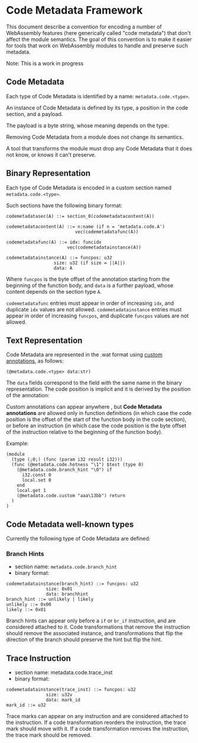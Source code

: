 # Code Metadata Framework

This document describe a convention for  encoding a number of WebAssembly features (here generically called "code metadata") that don't affect the module semantics.
The goal of this convention is to make it easier for tools that work on WebAssembly modules to handle and preserve such metadata.

Note: This is a work in progress

## Code Metadata

Each type of Code Metadata is identified by a name: `metadata.code.<type>`.

An instance of Code Metadata is defined by its type, a position in the code section,
and a payload.

The payload is a byte string, whose meaning depends on the type.

Removing Code Metadata from a module does not change its semantics.

A tool that transforms the module must drop any Code Metadata that it does not know, or knows it can’t preserve.

## Binary Representation

Each type of Code Metadata is encoded in a custom section named `metadata.code.<type>`.

Such sections have the following binary format:

```
codemetadatasec(A) ::= section_0(codemetadatacontent(A))

codemetadatacontent(A) ::= n:name (if n = 'metadata.code.A')
                          vec(codemetadatafunc(A))

codemetadatafunc(A) ::= idx: funcidx
                       vec(codemetadatainstance(A))

codemetadatainstance(A) ::= funcpos: u32
                  size: u32 (if size = ||A||)
                  data: A
```

Where `funcpos` is the byte offset of the annotation starting from the beginning of the function body,  and `data` is a further payload, whose content depends on the section type `A`.

`codemetadatafunc` entries must appear in order of increasing `idx`, and duplicate `idx` values are not allowed.
`codemetadatainstance` entries must appear in order of increasing `funcpos`, and duplicate `funcpos` values are not allowed.

## Text Representation

Code Metadata are represented in the .wat format using [custom annotations](https://github.com/WebAssembly/annotations), as follows:

```
(@metadata.code.<type> data:str)
```
The `data` fields correspond to the field with the same name in the binary representation.
The code position is implicit and it is derived by the position of the annotation:

Custom annotations can appear anywhere , but **Code Metadata annotations** are allowed only in function definitions (in which case the code position is the offset of the start of the function body in the code section), or before an instruction (in which case the code position is the byte offset of the instruction relative to the beginning of the function body).

Example:

```
(module
  (type (;0;) (func (param i32 result i32)))
  (func (@metadata.code.hotness "\1") $test (type 0)
    (@metadata.code.branch_hint "\0") if
      i32.const 0
      local.set 0
    end
    local.get 1
    (@metadata.code.custom "aaa\13bb") return
  )
)
```

## Code Metadata well-known types

Currently the following type of Code Metadata are defined:

### Branch Hints

- section name: `metadata.code.branch_hint`
- binary format:

```
codemetadatainstance(branch_hint) ::= funcpos: u32
               size: 0x01
               data: branchhint
branch_hint ::= unlikely | likely
unlikely ::= 0x00
likely ::= 0x01
```

Branch hints can appear only before a `if` or `br_if` instruction, and are considered attached to it.
Code transformations that remove the instruction should remove the associated instance, and transformations that flip the direction of the branch should preserve the hint but flip the hint.

## Trace Instruction

- section name: metadata.code.trace_inst
- binary format:

```
codemetadatainstance(trace_inst) ::= funcpos: u32
               size: u32v
               data: mark_id
mark_id ::= u32
```

Trace marks can appear on any instruction and are considered attached to the instruction. If a code transformation reorders the instruction, the trace mark should move with it. If a code transformation removes the instruction, the trace mark should be removed.
